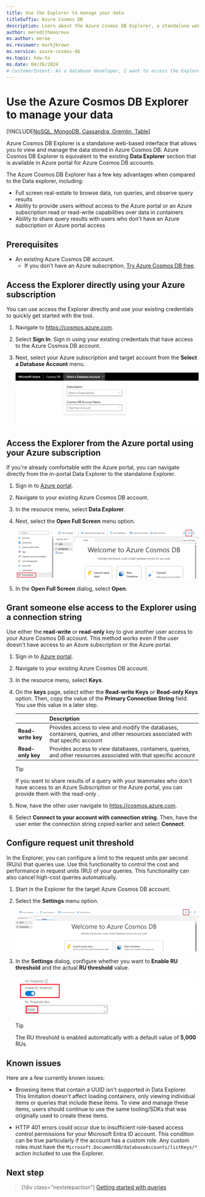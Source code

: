 ```yaml
---
title: Use the Explorer to manage your data
titleSuffix: Azure Cosmos DB
description: Learn about the Azure Cosmos DB Explorer, a standalone web-based interface that allows you to view and manage the data stored in Azure Cosmos DB.
author: meredithmooreux
ms.author: merae
ms.reviewer: markjbrown
ms.service: azure-cosmos-db
ms.topic: how-to
ms.date: 04/26/2024
# CustomerIntent: As a database developer, I want to access the Explorer so that I can observe my data and make queries against my data.
---
```


# Use the Azure Cosmos DB Explorer to manage your data

[!INCLUDE[NoSQL, MongoDB, Cassandra, Gremlin, Table](includes/appliesto-nosql-mongodb-cassandra-gremlin-table.md)]

Azure Cosmos DB Explorer is a standalone web-based interface that allows you to view and manage the data stored in Azure Cosmos DB. Azure Cosmos DB Explorer is equivalent to the existing **Data Explorer** section that is available in Azure portal for Azure Cosmos DB accounts.

The Azure Cosmos DB Explorer has a few key advantages when compared to the Data explorer, including:

- Full screen real-estate to browse data, run queries, and observe query results
- Ability to provide users without access to the Azure portal or an Azure subscription read or read-write capabilities over data in containers
- Ability to share query results with users who don't have an Azure subscription or Azure portal access

## Prerequisites

- An existing Azure Cosmos DB account.
  - If you don't have an Azure subscription, [Try Azure Cosmos DB free](https://cosmos.azure.com/try/).

## Access the Explorer directly using your Azure subscription

You can use access the Explorer directly and use your existing credentials to quickly get started with the tool.

1. Navigate to <https://cosmos.azure.com>.

1. Select **Sign In**. Sign in using your existing credentials that have access to the Azure Cosmos DB account.

1. Next, select your Azure subscription and target account from the **Select a Database Account** menu.

    ![Screenshot of the 'Select a Database Account' menu in the Explorer.](media/data-explorer/select-database-account.png)

## Access the Explorer from the Azure portal using your Azure subscription

If you're already comfortable with the Azure portal, you can navigate directly from the in-portal Data Explorer to the standalone Explorer.

1. Sign in to [Azure portal](https://portal.azure.com/).

1. Navigate to your existing Azure Cosmos DB account.

1. In the resource menu, select **Data Explorer**.

1. Next, select the **Open Full Screen** menu option.

    ![Screenshot of the Data Explorer page with the 'Open Full Screen' option highlighted.](media/data-explorer/open-full-screen.png)

1. In the **Open Full Screen** dialog, select **Open**.

## Grant someone else access to the Explorer using a connection string

Use either the **read-write** or **read-only** key to give another user access to your Azure Cosmos DB account. This method works even if the user doesn't have access to an Azure subscription or the Azure portal.

1. Sign in to [Azure portal](https://portal.azure.com/).

1. Navigate to your existing Azure Cosmos DB account.

1. In the resource menu, select **Keys**.

1. On the **keys** page, select either the **Read-write Keys** or **Read-only Keys** option. Then, copy the value of the **Primary Connection String** field. You use this value in a later step.

    | | Description |
    | --- | --- |
    | **Read-write key** | Provides access to view and modify the databases, containers, queries, and other resources associated with that specific account |
    | **Read-only key** | Provides access to view databases, containers, queries, and other resources associated with that specific account |

    > [!TIP]
    > If you want to share results of a query with your teammates who don't have access to an Azure Subscription or the Azure portal, you can provide them with the read-only .

1. Now, have the other user navigate to <https://cosmos.azure.com>.

1. Select **Connect to your account with connection string**. Then, have the user enter the connection string copied earlier and select **Connect**.

## Configure request unit threshold

In the Explorer, you can configure a limit to the request units per second (RU/s) that queries use. Use this functionality to control the cost and performance in request units (RU) of your queries. This functionality can also cancel high-cost queries automatically.

1. Start in the Explorer for the target Azure Cosmos DB account.

1. Select the **Settings** menu option.

    ![Screenshot of an Data Explorer page with the 'Open Settings' option highlighted.](media/data-explorer/open-settings.png)

1. In the **Settings** dialog, configure whether you want to **Enable RU threshold** and the actual **RU threshold** value.

    ![Screenshot of the individual settings to configure the request unit threshold](media/data-explorer/configure-ru-threshold.png)

    > [!TIP]
    > The RU threshold is enabled automatically with a default value of **5,000** RUs.

## Known issues

Here are a few currently known issues:

- Browsing items that contain a UUID isn't supported in Data Explorer. This limitation doesn't affect loading containers, only viewing individual items or queries that include these items. To view and manage these items, users should continue to use the same tooling/SDKs that was originally used to create these items.

- HTTP 401 errors could occur due to insufficient role-based access control permissions for your Microsoft Entra ID account. This condition can be true particularly if the account has a custom role. Any custom roles must have the `Microsoft.DocumentDB/databaseAccounts/listKeys/*` action included to use the Explorer.

## Next step

> [!div class="nextstepaction"]
> [Getting started with queries](nosql/query/getting-started.md)

